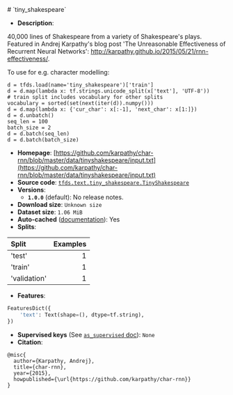 <div itemscope itemtype="http://schema.org/Dataset">
  <div itemscope itemprop="includedInDataCatalog" itemtype="http://schema.org/DataCatalog">
    <meta itemprop="name" content="TensorFlow Datasets" />
  </div>
  <meta itemprop="name" content="tiny_shakespeare" />
  <meta itemprop="description" content="40,000 lines of Shakespeare from a variety of Shakespeare&#x27;s plays. Featured in Andrej Karpathy&#x27;s blog post &#x27;The Unreasonable Effectiveness of Recurrent Neural Networks&#x27;: http://karpathy.github.io/2015/05/21/rnn-effectiveness/.&#10;&#10;To use for e.g. character modelling:&#10;&#10;```&#10;d = tfds.load(name=&#x27;tiny_shakespeare&#x27;)[&#x27;train&#x27;]&#10;d = d.map(lambda x: tf.strings.unicode_split(x[&#x27;text&#x27;], &#x27;UTF-8&#x27;))&#10;# train split includes vocabulary for other splits&#10;vocabulary = sorted(set(next(iter(d)).numpy()))&#10;d = d.map(lambda x: {&#x27;cur_char&#x27;: x[:-1], &#x27;next_char&#x27;: x[1:]})&#10;d = d.unbatch()&#10;seq_len = 100&#10;batch_size = 2&#10;d = d.batch(seq_len)&#10;d = d.batch(batch_size)&#10;```&#10;&#10;&#10;To use this dataset:&#10;&#10;```python&#10;import tensorflow_datasets as tfds&#10;&#10;ds = tfds.load(&#x27;tiny_shakespeare&#x27;, split=&#x27;train&#x27;)&#10;for ex in ds.take(4):&#10;  print(ex)&#10;```&#10;&#10;See [the guide](https://www.tensorflow.org/datasets/overview) for more&#10;informations on [tensorflow_datasets](https://www.tensorflow.org/datasets).&#10;&#10;" />
  <meta itemprop="url" content="https://www.tensorflow.org/datasets/catalog/tiny_shakespeare" />
  <meta itemprop="sameAs" content="https://github.com/karpathy/char-rnn/blob/master/data/tinyshakespeare/input.txt" />
  <meta itemprop="citation" content="@misc{&#10;  author={Karpathy, Andrej},&#10;  title={char-rnn},&#10;  year={2015},&#10;  howpublished={\url{https://github.com/karpathy/char-rnn}}&#10;}" />
</div>
# `tiny_shakespeare`

*   **Description**:

40,000 lines of Shakespeare from a variety of Shakespeare's plays. Featured in
Andrej Karpathy's blog post 'The Unreasonable Effectiveness of Recurrent Neural
Networks': http://karpathy.github.io/2015/05/21/rnn-effectiveness/.

To use for e.g. character modelling:

```
d = tfds.load(name='tiny_shakespeare')['train']
d = d.map(lambda x: tf.strings.unicode_split(x['text'], 'UTF-8'))
# train split includes vocabulary for other splits
vocabulary = sorted(set(next(iter(d)).numpy()))
d = d.map(lambda x: {'cur_char': x[:-1], 'next_char': x[1:]})
d = d.unbatch()
seq_len = 100
batch_size = 2
d = d.batch(seq_len)
d = d.batch(batch_size)
```

*   **Homepage**:
    [https://github.com/karpathy/char-rnn/blob/master/data/tinyshakespeare/input.txt](https://github.com/karpathy/char-rnn/blob/master/data/tinyshakespeare/input.txt)
*   **Source code**:
    [`tfds.text.tiny_shakespeare.TinyShakespeare`](https://github.com/tensorflow/datasets/tree/master/tensorflow_datasets/text/tiny_shakespeare.py)
*   **Versions**:
    *   **`1.0.0`** (default): No release notes.
*   **Download size**: `Unknown size`
*   **Dataset size**: `1.06 MiB`
*   **Auto-cached**
    ([documentation](https://www.tensorflow.org/datasets/performances#auto-caching)):
    Yes
*   **Splits**:

Split        | Examples
:----------- | -------:
'test'       | 1
'train'      | 1
'validation' | 1

*   **Features**:

```python
FeaturesDict({
    'text': Text(shape=(), dtype=tf.string),
})
```

*   **Supervised keys** (See
    [`as_supervised` doc](https://www.tensorflow.org/datasets/api_docs/python/tfds/load#args)):
    `None`
*   **Citation**:

```
@misc{
  author={Karpathy, Andrej},
  title={char-rnn},
  year={2015},
  howpublished={\url{https://github.com/karpathy/char-rnn}}
}
```
